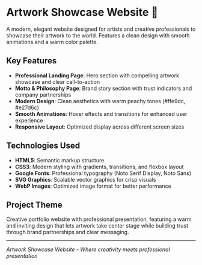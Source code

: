 # Artwork Showcase Website 🎨

A modern, elegant website designed for artists and creative professionals to showcase their artwork to the world. Features a clean design with smooth animations and a warm color palette.

## Key Features

- **Professional Landing Page**: Hero section with compelling artwork showcase and clear call-to-action
- **Motto & Philosophy Page**: Brand story section with trust indicators and company partnerships
- **Modern Design**: Clean aesthetics with warm peachy tones (#ffe9dc, #e27d6c)
- **Smooth Animations**: Hover effects and transitions for enhanced user experience
- **Responsive Layout**: Optimized display across different screen sizes

## Technologies Used

- **HTML5**: Semantic markup structure
- **CSS3**: Modern styling with gradients, transitions, and flexbox layout
- **Google Fonts**: Professional typography (Noto Serif Display, Noto Sans)
- **SVG Graphics**: Scalable vector graphics for crisp visuals
- **WebP Images**: Optimized image format for better performance

## Project Theme

Creative portfolio website with professional presentation, featuring a warm and inviting design that lets artwork take center stage while building trust through brand partnerships and clear messaging.

---

*Artwork Showcase Website - Where creativity meets professional presentation*
